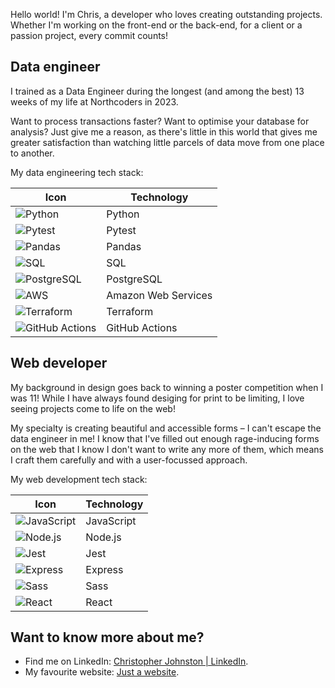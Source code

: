 Hello world! I'm Chris, a developer who loves creating outstanding projects. Whether I'm working on the front-end or the back-end, for a client or a passion project, every commit counts!

## Data engineer
I trained as a Data Engineer during the longest (and among the best) 13 weeks of my life at Northcoders in 2023.

Want to process transactions faster? Want to optimise your database for analysis? Just give me a reason, as there's little in this world that gives me greater satisfaction than watching little parcels of data move from one place to another.

My data engineering tech stack:

| Icon | Technology           |
|------|----------------------|
| ![Python](https://cdn.jsdelivr.net/gh/devicons/devicon@latest/icons/python/python-original.svg) | Python              |
| ![Pytest](https://cdn.jsdelivr.net/gh/devicons/devicon@latest/icons/pytest/pytest-original.svg) | Pytest              |
| ![Pandas](https://cdn.jsdelivr.net/gh/devicons/devicon@latest/icons/pandas/pandas-original.svg) | Pandas              |
| ![SQL](https://cdn.jsdelivr.net/gh/devicons/devicon@latest/icons/azuresqldatabase/azuresqldatabase-original.svg) | SQL                 |
| ![PostgreSQL](https://cdn.jsdelivr.net/gh/devicons/devicon@latest/icons/postgresql/postgresql-original.svg) | PostgreSQL          |
| ![AWS](https://cdn.jsdelivr.net/gh/devicons/devicon@latest/icons/amazonwebservices/amazonwebservices-original-wordmark.svg) | Amazon Web Services |
| ![Terraform](https://cdn.jsdelivr.net/gh/devicons/devicon@latest/icons/terraform/terraform-original.svg) | Terraform           |
| ![GitHub Actions](https://cdn.jsdelivr.net/gh/devicons/devicon@latest/icons/githubactions/githubactions-original.svg) | GitHub Actions      |

## Web developer
My background in design goes back to winning a poster competition when I was 11! While I have always found desiging for print to be limiting, I love seeing projects come to life on the web!

My specialty is creating beautiful and accessible forms – I can't escape the data engineer in me! I know that I've filled out enough rage-inducing forms on the web that I know I don't want to write any more of them, which means I craft them carefully and with a user-focussed approach.

My web development tech stack:

| Icon | Technology           |
|------|----------------------|
| ![JavaScript](https://cdn.jsdelivr.net/gh/devicons/devicon@latest/icons/javascript/javascript-original.svg) | JavaScript          |
| ![Node.js](https://cdn.jsdelivr.net/gh/devicons/devicon@latest/icons/nodejs/nodejs-original.svg) | Node.js             |
| ![Jest](https://cdn.jsdelivr.net/gh/devicons/devicon@latest/icons/jest/jest-plain.svg) | Jest                |
| ![Express](https://cdn.jsdelivr.net/gh/devicons/devicon@latest/icons/express/express-original.svg) | Express             |
| ![Sass](https://cdn.jsdelivr.net/gh/devicons/devicon@latest/icons/sass/sass-original.svg) | Sass                |
| ![React](https://cdn.jsdelivr.net/gh/devicons/devicon@latest/icons/react/react-original.svg) | React               |

## Want to know more about me?
- Find me on LinkedIn: [Christopher Johnston | LinkedIn](https://www.linkedin.com/in/christopher-johnston-developer/).
- My favourite website: [Just a website](https://justinjackson.ca/words.html).
